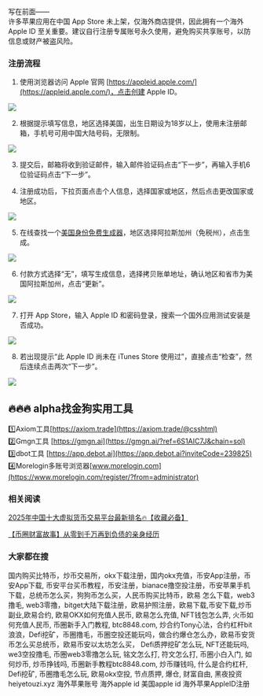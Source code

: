 写在前面——  
许多苹果应用在中国 App Store 未上架，仅海外商店提供，因此拥有一个海外 Apple ID 至关重要。建议自行注册专属账号永久使用，避免购买共享账号，以防信息或财产被盗风险。

### 注册流程
1. 使用浏览器访问 Apple 官网 [https://appleid.apple.com/](https://appleid.apple.com/)，点击创建 Apple ID。

![](https://ac63e02.webp.li/appleid-001.png)

2. 根据提示填写信息，地区选择美国，出生日期设为18岁以上，使用未注册邮箱，手机号可用中国大陆号码，无限制。

![](https://ac63e02.webp.li/appleid-002.png)

3. 提交后，邮箱将收到验证邮件，输入邮件验证码点击“下一步”，再输入手机6位验证码点击“下一步”。

4. 注册成功后，下拉页面点击个人信息，选择国家或地区，然后点击更改国家或地区。

![](https://ac63e02.webp.li/appleid-003.png)

5. 在线查找一个[美国身份免费生成器](https://www.fakepersongenerator.com/Random1/generate_identity)，地区选择阿拉斯加州（免税州），点击生成。

![](https://ac63e02.webp.li/appleid-004.png)

6. 付款方式选择“无”，填写生成信息，选择拷贝账单地址，确认地区和省市为美国阿拉斯加州，点击“更新”。

![](https://ac63e02.webp.li/appleid-005.png)

7. 打开 App Store，输入 Apple ID 和密码登录，搜索一个国外应用测试安装是否成功。

![](https://ac63e02.webp.li/appleid-006.png)

8. 若出现提示“此 Apple ID 尚未在 iTunes Store 使用过”，直接点击“检查”，然后连续点击两次“下一步”。

![](https://ac63e02.webp.li/appleid-007.png)

## 🔥🔥🔥 alpha找金狗实用工具
1️⃣Axiom工具[https://axiom.trade](https://axiom.trade/@csshtml)  
2️⃣Gmgn工具 [https://gmgn.ai](https://gmgn.ai/?ref=6S1AIC7J&chain=sol)  
3️⃣dbot工具 [https://app.debot.ai](https://app.debot.ai?inviteCode=239825)  
4️⃣Morelogin多账号浏览器[www.morelogin.com](https://www.morelogin.com/register/?from=administrator)  

### 相关阅读
[2025年中国十大虚拟货币交易平台最新排名🔥【收藏必备】](https://btc8848.com/top-10-exchanges/)

[【币圈财富故事】从零到千万再到负债的亲身经历](https://heiyetouzi.xyz/biquanstory001/)

### 大家都在搜
国内购买比特币，炒币交易所，okx下载注册，国内okx充值，币安App注册，币安App下载, 币安平台买币教程，币安注册，bianace撸空投注册，币安苹果手机下载，总统币怎么买，狗狗币怎么买，人民币购买比特币，欧易 怎么下载，web3撸毛, web3零撸，bitget大陆下载注册，欧易护照注册，欧易下载,币安下载,炒币副业,欧易合约, 欧易OKX如何充值人民币, 欧易怎么充值, NFT钱包怎么弄, 火币如何充值人民币, 币圈新手入门教程, btc8848.com, 炒合约Tony心法，合约杠杆bit浪浪，Defi挖矿，币圈撸毛，币圈空投还能玩吗，做合约爆仓怎么办，欧易币安货币怎么买总统币，欧易币安以太坊怎么买， Defi质押挖矿怎么玩, NFT还能玩吗, we3空投撸毛, 币圈web3零撸怎么玩, 铭文怎么打, 符文怎么打, 币圈小白入门, 如何炒币, 炒币挣钱吗, 币圈新手教程btc8848.com, 炒币赚钱吗, 什么是合约杠杆, Defi挖矿, 币圈撸毛怎么玩, 欧易okx空投, 节点质押, 爆仓, 财富自由, 黑夜投资heiyetouzi.xyz 海外苹果账号 海外apple id 美国apple id 海外苹果AppleID注册